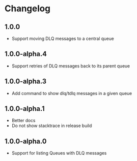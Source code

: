 # Changelog

## 1.0.0

- Support moving DLQ messages to a central queue

## 1.0.0-alpha.4

- Support retries of DLQ messages back to its parent queue

## 1.0.0-alpha.3

- Add command to show dlq/tdlq messages in a given queue

## 1.0.0-alpha.1

- Better docs
- Do not show stacktrace in release build

## 1.0.0-alpha.0

- Support for listing Queues with DLQ messages
